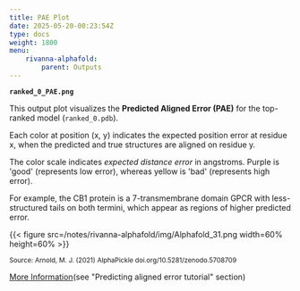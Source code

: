 ```yaml
---
title: PAE Plot
date: 2025-05-20-00:23:54Z
type: docs 
weight: 1800
menu: 
    rivanna-alphafold:
        parent: Outputs
---
```


**`ranked_0_PAE.png`**

This output plot visualizes the **Predicted Aligned Error (PAE)** for the top-ranked model (`ranked_0.pdb`).

Each color at position (x, y) indicates the expected position error at residue x, when the predicted and true structures are aligned on residue y.

The color scale indicates  _expected distance error_ in angstroms. Purple is 'good' (represents low error), whereas yellow is 'bad' (represents high error).

For example, the CB1 protein is a 7-transmembrane domain GPCR with less-structured tails on both termini, which appear as regions of higher predicted error.

{{< figure src=/notes/rivanna-alphafold/img/Alphafold_31.png width=60% height=60% >}}

<small>Source: Arnold, M. J. (2021) AlphaPickle doi.org/10.5281/zenodo.5708709</small>

[More Information](https://alphafold.ebi.ac.uk/entry/Q9Y223)(see "Predicting aligned error tutorial" section)

